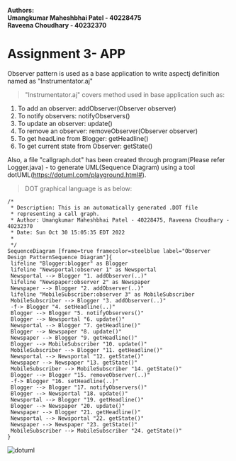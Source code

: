 **Authors: <br/>
Umangkumar Maheshbhai Patel - 40228475 <br/>
Raveena Choudhary - 40232370**

# Assignment 3- APP

Observer pattern is used as a base application to write aspectj definition named as "Instrumentator.aj"
> "Instrumentator.aj" covers method used in base application such as:
1. To add an observer: addObserver(Observer observer)
2. To notify observers: notifyObservers()
3. To update an observer: update()
4. To remove an observer: removeObserver(Observer observer)
5. To get headLine from Blogger: getHeadline()
6. To get current state from Observer: getState()

Also, a file "callgraph.dot" has been created through program(Please refer Logger.java) - to generate UML(Sequence Diagram) using a tool dotUML(https://dotuml.com/playground.html#).

> DOT graphical language is as below:
````
/*
 * Description: This is an automatically generated .DOT file
 * representing a call graph.
 * Author: Umangkumar Maheshbhai Patel - 40228475, Raveena Choudhary - 40232370
 * Date: Sun Oct 30 15:05:35 EDT 2022
 *
 */
SequenceDiagram [frame=true framecolor=steelblue label="Observer Design PatternSequence Diagram"]{
 lifeline "Blogger:blogger" as Blogger
 lifeline "Newsportal:observer 1" as Newsportal
 Newsportal --> Blogger "1. addObserver(..)"
 lifeline "Newspaper:observer 2" as Newspaper
 Newspaper --> Blogger "2. addObserver(..)"
 lifeline "MobileSubscriber:observer 3" as MobileSubscriber
 MobileSubscriber --> Blogger "3. addObserver(..)"
 -f-> Blogger "4. setHeadline(..)"
 Blogger --> Blogger "5. notifyObservers()"
 Blogger --> Newsportal "6. update()"
 Newsportal --> Blogger "7. getHeadline()"
 Blogger --> Newspaper "8. update()"
 Newspaper --> Blogger "9. getHeadline()"
 Blogger --> MobileSubscriber "10. update()"
 MobileSubscriber --> Blogger "11. getHeadline()"
 Newsportal --> Newsportal "12. getState()"
 Newspaper --> Newspaper "13. getState()"
 MobileSubscriber --> MobileSubscriber "14. getState()"
 Blogger --> Blogger "15. removeObserver(..)"
 -f-> Blogger "16. setHeadline(..)"
 Blogger --> Blogger "17. notifyObservers()"
 Blogger --> Newsportal "18. update()"
 Newsportal --> Blogger "19. getHeadline()"
 Blogger --> Newspaper "20. update()"
 Newspaper --> Blogger "21. getHeadline()"
 Newsportal --> Newsportal "22. getState()"
 Newspaper --> Newspaper "23. getState()"
 MobileSubscriber --> MobileSubscriber "24. getState()"
}
````


 ![dotuml](https://user-images.githubusercontent.com/116931930/198900445-9223caca-73c3-4e9e-87ef-aaa9332fe4c8.png)

 
